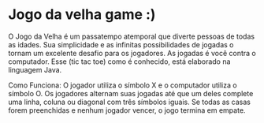  #                                     Jogo da velha game :)
O Jogo da Velha é um passatempo atemporal que diverte pessoas de todas as idades. Sua simplicidade e as infinitas possibilidades de jogadas o tornam um excelente desafio para os jogadores. As jogadas é você contra o computador. Esse (tic tac toe) como é conhecido, está elaborado na linguagem Java. 

Como Funciona:
O jogador utiliza o símbolo X e o computador utiliza o símbolo O.
Os jogadores alternam suas jogadas até que um deles complete uma linha, coluna ou diagonal com três símbolos iguais.
Se todas as casas forem preenchidas e nenhum jogador vencer, o jogo termina em empate.
